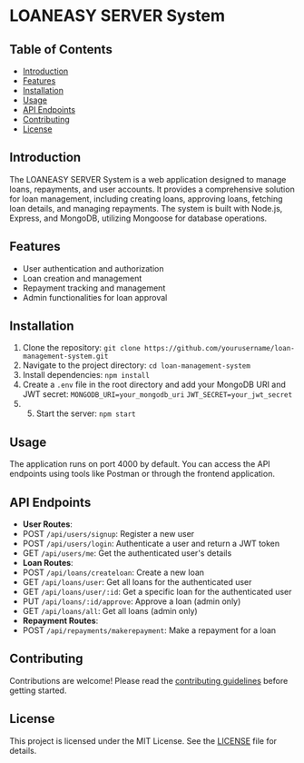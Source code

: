 # LOANEASY SERVER System

## Table of Contents
- [Introduction](#introduction)
- [Features](#features)
- [Installation](#installation)
- [Usage](#usage)
- [API Endpoints](#api-endpoints)
- [Contributing](#contributing)
- [License](#license)

## Introduction
The LOANEASY SERVER System is a web application designed to manage loans, repayments, and user accounts. It provides a comprehensive solution for loan management, including creating loans, approving loans, fetching loan details, and managing repayments. The system is built with Node.js, Express, and MongoDB, utilizing Mongoose for database operations.

## Features
- User authentication and authorization
- Loan creation and management
- Repayment tracking and management
- Admin functionalities for loan approval

## Installation
1. Clone the repository: `git clone https://github.com/yourusername/loan-management-system.git`
2. Navigate to the project directory: `cd loan-management-system`
3. Install dependencies: `npm install`
4. Create a `.env` file in the root directory and add your MongoDB URI and JWT secret:
    ```MONGODB_URI=your_mongodb_uri```
    ```JWT_SECRET=your_jwt_secret```
5. 5. Start the server: `npm start`

## Usage
The application runs on port 4000 by default. You can access the API endpoints using tools like Postman or through the frontend application.

## API Endpoints
- **User Routes**:
 - POST `/api/users/signup`: Register a new user
 - POST `/api/users/login`: Authenticate a user and return a JWT token
 - GET `/api/users/me`: Get the authenticated user's details
- **Loan Routes**:
 - POST `/api/loans/createloan`: Create a new loan
 - GET `/api/loans/user`: Get all loans for the authenticated user
 - GET `/api/loans/user/:id`: Get a specific loan for the authenticated user
 - PUT `/api/loans/:id/approve`: Approve a loan (admin only)
 - GET `/api/loans/all`: Get all loans (admin only)
- **Repayment Routes**:
 - POST `/api/repayments/makerepayment`: Make a repayment for a loan

## Contributing
Contributions are welcome! Please read the [contributing guidelines](CONTRIBUTING.md) before getting started.

## License
This project is licensed under the MIT License. See the [LICENSE](LICENSE) file for details.
